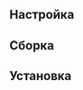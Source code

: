 <pkg :name="'libtasn1'" instsize showsbu2></pkg>
## Настройка
<package-script :package="'libtasn1'" :type="'configure'"></package-script>

## Сборка
<package-script :package="'libtasn1'" :type="'build'"></package-script>

## Установка
<package-script :package="'libtasn1'" :type="'install'"></package-script>

<script>
	new Vue({ el: '#main' })
</script> 
